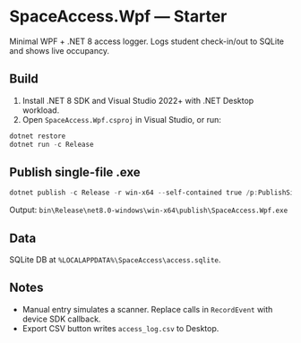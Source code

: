 # SpaceAccess.Wpf — Starter
Minimal WPF + .NET 8 access logger. Logs student check-in/out to SQLite and shows live occupancy.

## Build
1. Install .NET 8 SDK and Visual Studio 2022+ with .NET Desktop workload.
2. Open `SpaceAccess.Wpf.csproj` in Visual Studio, or run:

```powershell
dotnet restore
dotnet run -c Release
```

## Publish single-file .exe
```powershell
dotnet publish -c Release -r win-x64 --self-contained true /p:PublishSingleFile=true
```
Output: `bin\Release\net8.0-windows\win-x64\publish\SpaceAccess.Wpf.exe`

## Data
SQLite DB at `%LOCALAPPDATA%\SpaceAccess\access.sqlite`.

## Notes
- Manual entry simulates a scanner. Replace calls in `RecordEvent` with device SDK callback.
- Export CSV button writes `access_log.csv` to Desktop.
